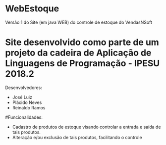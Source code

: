 # WebEstoque
Versão 1 do Site (em java WEB) do controle de estoque do VendasNSoft

# Site desenvolvido como parte de um projeto da cadeira de Aplicação de Linguagens de Programação - IPESU 2018.2

Desenvolvedores:
- José Luiz
- Plácido Neves
- Reinaldo Ramos

#Funcionalidades:
* Cadastro de produtos de estoque visando controlar a entrada e saída de tais produtos.
* Alteração e/ou exclusão de tais produtos, facilitando o controle
